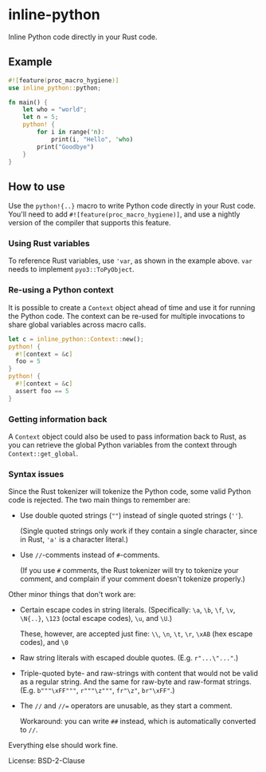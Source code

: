 # inline-python

Inline Python code directly in your Rust code.

## Example

```rust
#![feature(proc_macro_hygiene)]
use inline_python::python;

fn main() {
    let who = "world";
    let n = 5;
    python! {
        for i in range('n):
            print(i, "Hello", 'who)
        print("Goodbye")
    }
}
```

## How to use

Use the `python!{..}` macro to write Python code directly in your Rust code.
You'll need to add `#![feature(proc_macro_hygiene)]`, and use a nightly
version of the compiler that supports this feature.

### Using Rust variables

To reference Rust variables, use `'var`, as shown in the example above.
`var` needs to implement `pyo3::ToPyObject`.

### Re-using a Python context
It is possible to create a `Context` object ahead of time and use it for running the Python code.
The context can be re-used for multiple invocations to share global variables across macro calls.

```rust
let c = inline_python::Context::new();
python! {
  #![context = &c]
  foo = 5
}
python! {
  #![context = &c]
  assert foo == 5
}
```

### Getting information back

A `Context` object could also be used to pass information back to Rust,
as you can retrieve the global Python variables from the context through
`Context::get_global`.

### Syntax issues

Since the Rust tokenizer will tokenize the Python code, some valid Python
code is rejected. The two main things to remember are:

- Use double quoted strings (`""`) instead of single quoted strings (`''`).

  (Single quoted strings only work if they contain a single character, since
  in Rust, `'a'` is a character literal.)

- Use `//`-comments instead of `#`-comments.

  (If you use `#` comments, the Rust tokenizer will try to tokenize your
  comment, and complain if your comment doesn't tokenize properly.)

Other minor things that don't work are:

- Certain escape codes in string literals.
  (Specifically: `\a`, `\b`, `\f`, `\v`, `\N{..}`, `\123` (octal escape
  codes), `\u`, and `\U`.)

  These, however, are accepted just fine: `\\`, `\n`, `\t`, `\r`, `\xAB`
  (hex escape codes), and `\0`

- Raw string literals with escaped double quotes. (E.g. `r"...\"..."`.)

- Triple-quoted byte- and raw-strings with content that would not be valid
  as a regular string. And the same for raw-byte and raw-format strings.
  (E.g. `b"""\xFF"""`, `r"""\z"""`, `fr"\z"`, `br"\xFF"`.)

- The `//` and `//=` operators are unusable, as they start a comment.

  Workaround: you can write `##` instead, which is automatically converted
  to `//`.

Everything else should work fine.

License: BSD-2-Clause
